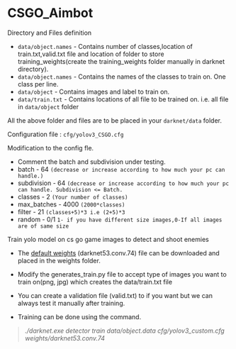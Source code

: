 # CSGO_Aimbot

Directory and Files definition



* `data/object.names` - Contains number of classes,location of train.txt,valid.txt file and location of folder to store training_weights(create the training_weights folder manually in darknet directory).
*  `data/object.names` - Contains the names of the classes to train on. One class per line.
*  `data/object` - Contains images and label to train on.
*  `data/train.txt` - Contains locations of all file to be trained on. i.e. all file in `data/object` folder

All the above folder and files are to be placed in your `darknet/data` folder.

Configuration file : `cfg/yolov3_CSGO.cfg`

Modification to the config fle.
* Comment the batch and subdivision under testing.
* batch -  64  `(decrease or increase according to how much your pc can handle.)`
* subdivision - 64  `(decrease or increase according to how much your pc can handle. Subdivision <= Batch.`
* classes - 2  `(Your number of classes)`
* max_batches - 4000 `(2000*classes)`
* filter - 21  `(classes+5)*3 i.e (2+5)*3`
* random - 0/1 `1- if you have different size images,0-If all images are of same size`







Train yolo model on cs go game images to detect and shoot enemies

* The [default weights](https://pjreddie.com/media/files/darknet53.conv.74) (darknet53.conv.74) file can be downloaded
and placed in the weights folder.
* Modify the generates_train.py file to accept type of images you want to train on(png, jpg) which creates the data/train.txt file
* You can create a validation file (valid.txt) to if you want but we can always test it manually after training.

* Training can be done using the command.
> *./darknet.exe detector train data/object.data cfg/yolov3_custom.cfg weights/darknet53.conv.74*

